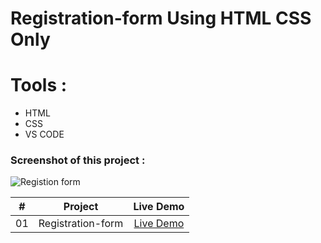 # Registration-form Using HTML CSS Only

# Tools :

- HTML
- CSS
- VS CODE

### Screenshot of this project :
![Registion form](https://user-images.githubusercontent.com/82101597/132531198-fe1667f6-2103-4b1f-b70f-acb08ded111d.png)

|  #  |                                                           Project                                                           |                                           Live Demo                                           |
| :-: | :-------------------------------------------------------------------------------------------------------------------------: | :-------------------------------------------------------------------------------------------: |
| 01  |  Registration-form      |[Live Demo](https://iariful.github.io/Registration-form/)





